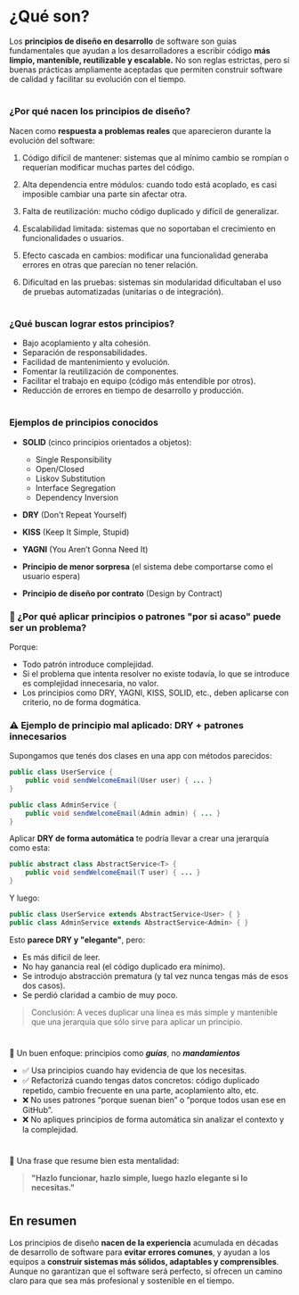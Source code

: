 # ¿Qué son?

Los **principios de diseño en desarrollo** de software son guías fundamentales que ayudan a los desarrolladores a escribir código **más limpio, mantenible, reutilizable y escalable.** No son reglas estrictas, pero sí buenas prácticas ampliamente aceptadas que permiten construir software de calidad y facilitar su evolución con el tiempo.

# 

### ¿Por qué nacen los principios de diseño?

Nacen como **respuesta a problemas reales** que aparecieron durante la evolución del software:

1. Código difícil de mantener: sistemas que al mínimo cambio se rompían o requerían modificar muchas partes del código.

2. Alta dependencia entre módulos: cuando todo está acoplado, es casi imposible cambiar una parte sin afectar otra.

3. Falta de reutilización: mucho código duplicado y difícil de generalizar.

4. Escalabilidad limitada: sistemas que no soportaban el crecimiento en funcionalidades o usuarios.

5. Efecto cascada en cambios: modificar una funcionalidad generaba errores en otras que parecían no tener relación.

6. Dificultad en las pruebas: sistemas sin modularidad dificultaban el uso de pruebas automatizadas (unitarias o de integración).

#

### ¿Qué buscan lograr estos principios?

- Bajo acoplamiento y alta cohesión.
- Separación de responsabilidades.
- Facilidad de mantenimiento y evolución.
- Fomentar la reutilización de componentes.
- Facilitar el trabajo en equipo (código más entendible por otros).
- Reducción de errores en tiempo de desarrollo y producción.

# 

### Ejemplos de principios conocidos

- **SOLID** (cinco principios orientados a objetos):
  - Single Responsibility
  - Open/Closed
  - Liskov Substitution
  - Interface Segregation
  - Dependency Inversion

- **DRY** (Don't Repeat Yourself)
- **KISS** (Keep It Simple, Stupid)
- **YAGNI** (You Aren’t Gonna Need It)
- **Principio de menor sorpresa** (el sistema debe comportarse como el usuario espera)
- **Principio de diseño por contrato** (Design by Contract)

### 🧠 ¿Por qué aplicar principios o patrones "por si acaso" puede ser un problema?

Porque:
- Todo patrón introduce complejidad.
- Si el problema que intenta resolver no existe todavía, lo que se introduce es complejidad innecesaria, no valor.
- Los principios como DRY, YAGNI, KISS, SOLID, etc., deben aplicarse con criterio, no de forma dogmática.

### ⚠️ Ejemplo de principio mal aplicado: DRY + patrones innecesarios
Supongamos que tenés dos clases en una app con métodos parecidos:

```java
public class UserService {
    public void sendWelcomeEmail(User user) { ... }
}

public class AdminService {
    public void sendWelcomeEmail(Admin admin) { ... }
}
```

Aplicar **DRY de forma automática** te podría llevar a crear una jerarquía como esta:

```java
public abstract class AbstractService<T> {
    public void sendWelcomeEmail(T user) { ... }
}
```

Y luego:

```java
public class UserService extends AbstractService<User> { }
public class AdminService extends AbstractService<Admin> { }
```

Esto **parece DRY y "elegante"**, pero:
- Es más difícil de leer.
- No hay ganancia real (el código duplicado era mínimo).
- Se introdujo abstracción prematura (y tal vez nunca tengas más de esos dos casos).
- Se perdió claridad a cambio de muy poco.

>Conclusión: A veces duplicar una línea es más simple y mantenible que una jerarquía que sólo sirve para aplicar un principio.

#

💬 Un buen enfoque: principios como ***guías***, no ***mandamientos***
- ✅ Usa principios cuando hay evidencia de que los necesitas.
- ✅ Refactorizá cuando tengas datos concretos: código duplicado repetido, cambio frecuente en una parte, acoplamiento alto, etc.
- ❌ No uses patrones “porque suenan bien” o “porque todos usan ese en GitHub”.
- ❌ No apliques principios de forma automática sin analizar el contexto y la complejidad.

#

🧠 Una frase que resume bien esta mentalidad:
>**"Hazlo funcionar, hazlo simple, luego hazlo elegante si lo necesitas."**

#

## En resumen

Los principios de diseño **nacen de la experiencia** acumulada en décadas de desarrollo de software para **evitar errores comunes**, y ayudan a los equipos a **construir sistemas más sólidos, adaptables y comprensibles**. Aunque no garantizan que el software será perfecto, sí ofrecen un camino claro para que sea más profesional y sostenible en el tiempo.